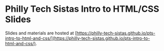 # Philly Tech Sistas Intro to HTML/CSS Slides

Slides and materials are hosted at [https://philly-tech-sistas.github.io/pts-intro-to-html-and-css/](https://philly-tech-sistas.github.io/pts-intro-to-html-and-css/).

